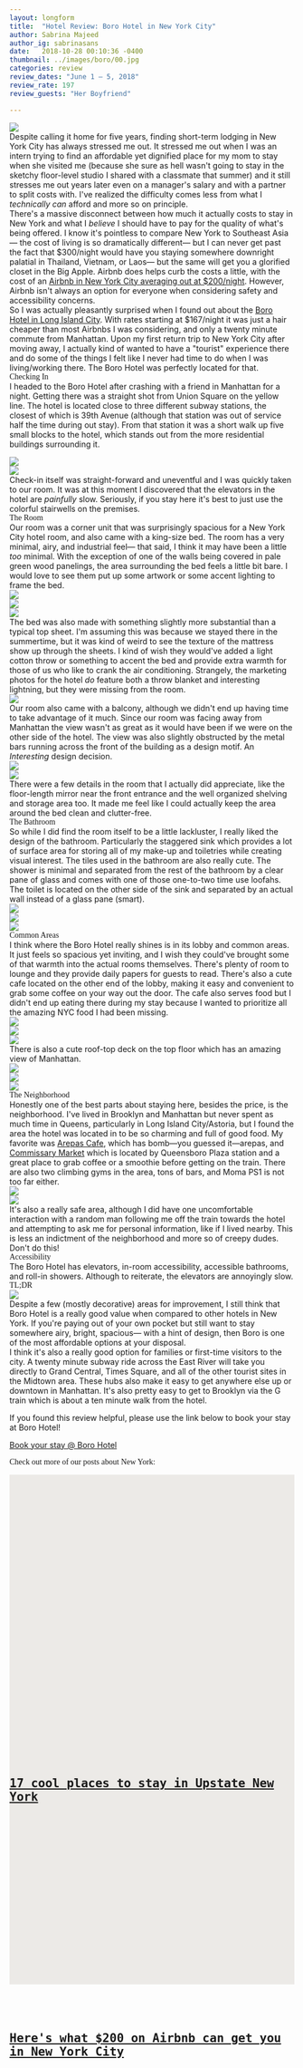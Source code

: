 ```yaml
---
layout: longform
title:  "Hotel Review: Boro Hotel in New York City"
author: Sabrina Majeed
author_ig: sabrinasans
date:   2018-10-28 00:10:36 -0400
thumbnail: ../images/boro/00.jpg
categories: review
review_dates: "June 1 — 5, 2018"
review_rate: 197
review_guests: "Her Boyfriend"

---
```


<img class="mt4-ns mt3 mb4-ns mb3" src="/images/boro/00.jpg">

<p class="pb3 f4" style="max-width: 650px; margin: auto;">
Despite calling it home for five years, finding short-term lodging in New York City has always stressed me out. It stressed me out when I was an intern trying to find an affordable yet dignified place for my mom to stay when she visited me (because she sure as hell wasn't going to stay in the sketchy floor-level studio I shared with a classmate that summer) and it still stresses me out years later even on a manager's salary and with a partner to split costs with. I've realized the difficulty comes less from what I <i>technically can</i> afford and more so on principle. </p>

<p class="pb3" style="max-width: 650px; margin: auto;">
There's a massive disconnect between how much it actually costs to stay in New York and what I <i>believe</i> I should have to pay for the quality of what's being offered. I know it's pointless to compare New York to Southeast Asia— the cost of living is so dramatically different— but I can never get past the fact that $300/night would have you staying somewhere downright palatial in Thailand, Vietnam, or Laos— but the same will get you a glorified closet in the Big Apple. Airbnb does helps curb the costs a little, with the cost of an <a href="http://theinnbox.co/200-dollars-airbnb-new-york-city/" target="new">Airbnb in New York City averaging out at $200/night</a>. However, Airbnb isn't always an option for everyone when considering safety and accessibility concerns.</p>

<p class="pb4-ns pb3" style="max-width: 650px; margin: auto;">
So I was actually pleasantly surprised when I found out about the <a href="https://www.booking.com/hotel/us/the-boro-hotel-lic.en.html?aid=1452227" new="target">Boro Hotel in Long Island City</a>. With rates starting at $167/night it was just a hair cheaper than most Airbnbs I was considering, and only a twenty minute commute from Manhattan. Upon my first return trip to New York City after moving away, I actually kind of wanted to have a "tourist" experience there and do some of the things I felt like I never had time to do when I was living/working there. The Boro Hotel was perfectly located for that.</p>


<p id="anchor" class="f3 pb2" style="max-width: 650px; margin: auto; font-family: 'Gilroy-ExtraBold';">Checking In</p>

<p class="pb3" style="max-width: 650px; margin: auto;">
I headed to the Boro Hotel after crashing with a friend in Manhattan for a night. Getting there was a straight shot from Union Square on the yellow line. The hotel is located close to three different subway stations, the closest of which is 39th Avenue (although that station was out of service half the time during out stay). From that station it was a short walk up five small blocks to the hotel, which stands out from the more residential buildings surrounding it.<p>

<div class="fl w-100 w-50-ns pr1-ns mb1 mb0-ns">
<img src="../images/boro/01.jpg">
</div>
<div class="fl w-100 w-50-ns pl1-ns mb3 mb4-ns">
<img src="../images/boro/02.jpg">
</div>

<p class="pb3 pb4-ns" style="max-width: 650px; margin: auto;">
Check-in itself was straight-forward and uneventful and I was quickly taken to our room. It was at this moment I discovered that the elevators in the hotel are <i>painfully</i> slow. Seriously, if you stay here it's best to just use the colorful stairwells on the premises.</p>

<p class="f3 pb2" style="max-width: 650px; margin: auto; font-family: 'Gilroy-ExtraBold';">The Room</p>

<p class="pb3 pb4-ns" style="max-width: 650px; margin: auto;">
Our room was a corner unit that was surprisingly spacious for a New York City hotel room, and also came with a king-size bed. The room has a very minimal, airy, and industrial feel— that said, I think it may have been a little <i>too</i> minimal. With the exception of one of the walls being covered in pale green wood panelings, the area surrounding the bed feels a little bit bare. I would love to see them put up some artwork or some accent lighting to frame the bed.</p>

<div class="fl w-100 mb1 mb2-ns">
<img src="../images/boro/03.jpg">
</div>
<div class="fl w-100 w-50-ns pr1-ns mb1 mb-ns">
<img src="../images/boro/04.jpg">
</div>
<div class="fl w-100 w-50-ns pl1-ns mb3 mb4-ns">
<img src="../images/boro/05.jpg">
</div>

<p class="pb4-ns pb3" style="max-width: 650px; margin: auto;">
The bed was also made with something slightly more substantial than a typical top sheet. I'm assuming this was because we stayed there in the summertime, but it was kind of weird to see the texture of the mattress show up through the sheets. I kind of wish they would've added a light cotton throw or something to accent the bed and provide extra warmth for those of us who like to crank the air conditioning. Strangely, the marketing photos for the hotel <i>do</i> feature both a throw blanket and interesting lightning, but they were missing from the room.</p>

<div class="fl w-100 mb3 mb4-ns">
<img src="../images/boro/06.jpg">
</div>

<p class="pb4-ns pb3" style="max-width: 650px; margin: auto;">
Our room also came with a balcony, although we didn't end up having time to take advantage of it much. Since our room was facing away from Manhattan the view wasn't as great as it would have been if we were on the other side of the hotel. The view was also slightly obstructed by the metal bars running across the front of the building as a design motif. An <i>Interesting</i> design decision.</p>

<div class="fl w-100 w-50-ns pr1-ns mb1 mb0-ns">
<img src="../images/boro/07.jpg">
</div>
<div class="fl w-100 w-50-ns pl1-ns mb3 mb4-ns">
<img src="../images/boro/08.jpg">
</div>

<p class="pb4-ns pb3" style="max-width: 650px; margin: auto;">
There were a few details in the room that I actually did appreciate, like the floor-length mirror near the front entrance and the well organized shelving and storage area too. It made me feel like I could actually keep the area around the bed clean and clutter-free.</p>

<p class="f3 pb2" style="max-width: 650px; margin: auto; font-family: 'Gilroy-ExtraBold';">The Bathroom</p>

<p class="pb4-ns pb3" style="max-width: 650px; margin: auto;">So while I did find the room itself to be a little lackluster, I really liked the design of the bathroom. Particularly the staggered sink which provides a lot of surface area for storing all of my make-up and toiletries while creating visual interest. The tiles used in the bathroom are also really cute. The shower is minimal and separated from the rest of the bathroom by a clear pane of glass and comes with one of those one-to-two time use loofahs. The toilet is located on the other side of the sink and separated by an actual wall instead of a glass pane (smart).</p>

<div class="fl w-100 w-50-ns pr1-ns mb1 mb2-ns">
<img src="../images/boro/09.jpg">
</div>
<div class="fl w-100 w-50-ns pl1-ns mb1 mb2-ns">
<img src="../images/boro/10.jpg">
</div>
<div class="fl w-100 mb3 mb4-ns">
<img src="../images/boro/11.jpg">
</div>


<p class="f3 pb2" style="max-width: 650px; margin: auto; font-family: 'Gilroy-ExtraBold';">Common Areas</p>

<p class="pb3 pb4-ns" style="max-width: 650px; margin: auto;">I think where the Boro Hotel really shines is in its lobby and common areas. It just feels so spacious yet inviting, and I wish they could've brought some of that warmth into the actual rooms themselves. There's plenty of room to lounge and they provide daily papers for guests to read. There's also a cute cafe located on the other end of the lobby, making it easy and convenient to grab some coffee on your way out the door. The cafe also serves food but I didn't end up eating there during my stay because I wanted to prioritize all the amazing NYC food I had been missing.</p>

<div class="fl w-100 mb1 mb2-ns">
<img src="../images/boro/12.jpg">
</div>
<div class="fl w-100 w-50-ns pr1-ns mb1 mb-ns">
<img src="../images/boro/14.jpg">
</div>
<div class="fl w-100 w-50-ns pl1-ns mb3 mb4-ns">
<img src="../images/boro/13.jpg">
</div>

<p class="pb3 pb4-ns" style="max-width: 650px; margin: auto;">There is also a cute roof-top deck on the top floor which has an amazing view of Manhattan.</p>

<div class="fl w-100 mb1 mb2-ns">
<img src="../images/boro/15.jpg">
</div>
<div class="fl w-100 w-50-ns pr1-ns mb1 mb-ns">
<img src="../images/boro/16.jpg">
</div>
<div class="fl w-100 w-50-ns pl1-ns mb3 mb4-ns">
<img src="../images/boro/17.jpg">
</div>

<p class="f3 pb2" style="max-width: 650px; margin: auto; font-family: 'Gilroy-ExtraBold';">The Neighborhood</p>

<p class="pb3 pb4-ns" style="max-width: 650px; margin: auto;">
Honestly one of the best parts about staying here, besides the price, is the neighborhood. I've lived in Brooklyn and Manhattan but never spent as much time in Queens, particularly in Long Island City/Astoria, but I found the area the hotel was located in to be so charming and full of good food. My favorite was <a href="https://foursquare.com/v/arepas-cafe/49dfc43cf964a5200e611fe3" target="new">Arepas Cafe</a>, which has bomb—you guessed it—arepas, and <a href="http://www.commissarymarket.com/" target="new">Commissary Market</a> which is located by Queensboro Plaza station and a great place to grab coffee or a smoothie before getting on the train. There are also two climbing gyms in the area, tons of bars, and Moma PS1 is not too far either.</p>

<div class="fl w-100 w-50-ns pr1-ns mb1 mb2-ns">
<img src="../images/boro/18.jpg">
</div>
<div class="fl w-100 w-50-ns pl1-ns mb3 mb4-ns">
<img src="../images/boro/19.jpg">
</div>

<p class="pb3 pb4-ns" style="max-width: 650px; margin: auto;">
It's also a really safe area, although I did have one uncomfortable interaction with a random man following me off the train towards the hotel and attempting to ask me for personal information, like if I lived nearby. This is less an indictment of the neighborhood and more so of creepy dudes. Don't do this!</p>

<p class="f3 pb2" style="max-width: 650px; margin: auto; font-family: 'Gilroy-ExtraBold';">Accessibility</p>

<p class="pb4" style="max-width: 650px; margin: auto;">
The Boro Hotel has elevators, in-room accessibility, accessible bathrooms, and roll-in showers. Although to reiterate, the elevators are annoyingly slow.</p>

<p class="f3 pb2" style="max-width: 650px; margin: auto; font-family: 'Gilroy-ExtraBold';">TL;DR</p>

<div class="fl w-100 mb3 mb4-ns">
<img src="../images/boro/20.jpg">
</div>

<p class="pb3" style="max-width: 650px; margin: auto;">
Despite a few (mostly decorative) areas for improvement, I still think that Boro Hotel is a really good value when compared to other hotels in New York. If you're paying out of your own pocket but still want to stay somewhere airy, bright, spacious— with a hint of design, then Boro is one of the most affordable options at your disposal.</p>

<p class="pb3" style="max-width: 650px; margin: auto;">
I think it's also a really good option for families or first-time visitors to the city. A twenty minute subway ride across the East River will take you directly to Grand Central, Times Square, and all of the other tourist sites in the Midtown area. These hubs also make it easy to get anywhere else up or downtown in Manhattan. It's also pretty easy to get to Brooklyn via the G train which is about a ten minute walk from the hotel.</p>

<div class="tc tl-ns" style="max-width: 650px; margin: auto;">
<p class="lh-copy">If you found this review helpful, please use the link below to book your stay at Boro Hotel!</p>
<a target="_blank" class="f5 link ba bw1 ph3 pv2 mb2 dib orange" href="https://www.booking.com/hotel/us/the-boro-hotel-lic.en.html?aid=1452227" target="new">Book your stay @ Boro Hotel</a>
</div>


<p class="tc f3 pt5 pb3 lh-title" style="font-family: 'Gilroy-ExtraBold'">Check out more of our posts about New York:</p>

<div class="fl w-100 w-50-ns pr2-ns mb4">
  <a href="http://theinnbox.co/best-places-to-stay-upstate-new-york/"><div class="relative" style="height: 450px; background-color:#ECEAE7;">
    <div class="bg-center cover" style="background-image: url('http://theinnbox.co/images/upstate/arnold_1.png'); padding-bottom:100%; width:100%;"></div>
    <div class="absolute bottom-2 bg-white pv3 ph4 mh4">
      <h2 style="font-family: 'Inconsolata', monospace;" class="mb1">
      <a class="f5 lh-title post-link" href="http://theinnbox.co/best-places-to-stay-upstate-new-york/">17 cool places to stay in Upstate New York</a>
      </h2>
    </div>
  </div>
</a>
</div>

<div class="fl w-100 w-50-ns pl2-ns mb1 mb0-ns">
  <a href="http://theinnbox.co/200-dollars-airbnb-new-york-city/"><div class="relative" style="height: 450px; background-color:#ECEAE7;">
    <div class="bg-center cover" style="background-image: url('http://theinnbox.co/images/nycair/Splash.png'); padding-bottom:100%; width:100%;"></div>
    <div class="absolute bottom-2 bg-white pv3 ph4 mh4">
      <h2 style="font-family: 'Inconsolata', monospace;" class="mb1">
      <a class="f5 lh-title post-link" href="http://theinnbox.co/200-dollars-airbnb-new-york-city/">Here's what $200 on Airbnb can get you in New York City</a>
      </h2>
    </div>
  </div>
</a>
</div>

